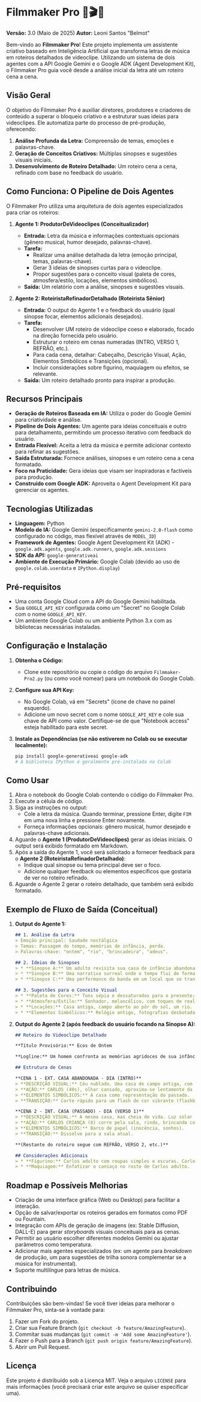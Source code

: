 # Filmmaker Pro 🎵🎬🤖

**Versão:** 3.0 (Maio de 2025)
**Autor:** Leoni Santos "Belmot"

Bem-vindo ao **Filmmaker Pro**! Este projeto implementa um assistente criativo baseado em Inteligência Artificial que transforma letras de música em roteiros detalhados de videoclipe. Utilizando um sistema de dois agentes com a API Google Gemini e o Google ADK (Agent Development Kit), o Filmmaker Pro guia você desde a análise inicial da letra até um roteiro cena a cena.

## Visão Geral

O objetivo do Filmmaker Pro é auxiliar diretores, produtores e criadores de conteúdo a superar o bloqueio criativo e a estruturar suas ideias para videoclipes. Ele automatiza parte do processo de pré-produção, oferecendo:

1.  **Análise Profunda da Letra:** Compreensão de temas, emoções e palavras-chave.
2.  **Geração de Conceitos Criativos:** Múltiplas sinopses e sugestões visuais iniciais.
3.  **Desenvolvimento de Roteiro Detalhado:** Um roteiro cena a cena, refinado com base no feedback do usuário.

## Como Funciona: O Pipeline de Dois Agentes

O Filmmaker Pro utiliza uma arquitetura de dois agentes especializados para criar os roteiros:

1.  **Agente 1: ProdutorDeVideoclipes (Conceitualizador)**
    *   **Entrada:** Letra da música e informações contextuais opcionais (gênero musical, humor desejado, palavras-chave).
    *   **Tarefa:**
        *   Realizar uma análise detalhada da letra (emoção principal, temas, palavras-chave).
        *   Gerar 3 ideias de sinopses curtas para o videoclipe.
        *   Propor sugestões para o conceito visual (paleta de cores, atmosfera/estilo, locações, elementos simbólicos).
    *   **Saída:** Um relatório com a análise, sinopses e sugestões visuais.

2.  **Agente 2: RoteiristaRefinadorDetalhado (Roteirista Sênior)**
    *   **Entrada:** O output do Agente 1 e o feedback do usuário (qual sinopse focar, elementos adicionais desejados).
    *   **Tarefa:**
        *   Desenvolver UM roteiro de videoclipe coeso e elaborado, focado na direção fornecida pelo usuário.
        *   Estruturar o roteiro em cenas numeradas (INTRO, VERSO 1, REFRÃO, etc.).
        *   Para cada cena, detalhar: Cabeçalho, Descrição Visual, Ação, Elementos Simbólicos e Transições (opcional).
        *   Incluir considerações sobre figurino, maquiagem ou efeitos, se relevante.
    *   **Saída:** Um roteiro detalhado pronto para inspirar a produção.

## Recursos Principais

*   **Geração de Roteiros Baseada em IA:** Utiliza o poder do Google Gemini para criatividade e análise.
*   **Pipeline de Dois Agentes:** Um agente para ideias conceituais e outro para detalhamento, permitindo um processo iterativo com feedback do usuário.
*   **Entrada Flexível:** Aceita a letra da música e permite adicionar contexto para refinar as sugestões.
*   **Saída Estruturada:** Fornece análises, sinopses e um roteiro cena a cena formatado.
*   **Foco na Praticidade:** Gera ideias que visam ser inspiradoras e factíveis para produção.
*   **Construído com Google ADK:** Aproveita o Agent Development Kit para gerenciar os agentes.

## Tecnologias Utilizadas

*   **Linguagem:** Python
*   **Modelo de IA:** Google Gemini (especificamente `gemini-2.0-flash` como configurado no código, mas flexível através de `MODEL_ID`)
*   **Framework de Agentes:** Google Agent Development Kit (ADK) - `google.adk.agents`, `google.adk.runners`, `google.adk.sessions`
*   **SDK da API:** `google-generativeai`
*   **Ambiente de Execução Primário:** Google Colab (devido ao uso de `google.colab.userdata` e `IPython.display`)

## Pré-requisitos

*   Uma conta Google Cloud com a API do Google Gemini habilitada.
*   Sua `GOOGLE_API_KEY` configurada como um "Secret" no Google Colab com o nome `GOOGLE_API_KEY`.
*   Um ambiente Google Colab ou um ambiente Python 3.x com as bibliotecas necessárias instaladas.

## Configuração e Instalação

1.  **Obtenha o Código:**
    *   Clone este repositório ou copie o código do arquivo `Filmmaker-Pro2.py` (ou como você nomear) para um notebook do Google Colab.

2.  **Configure sua API Key:**
    *   No Google Colab, vá em "Secrets" (ícone de chave no painel esquerdo).
    *   Adicione um novo secret com o nome `GOOGLE_API_KEY` e cole sua chave de API como valor. Certifique-se de que "Notebook access" esteja habilitado para este secret.

3.  **Instale as Dependências (se não estiverem no Colab ou se executar localmente):**
    ```bash
    pip install google-generativeai google-adk
    # A biblioteca IPython é geralmente pré-instalada no Colab
    ```

## Como Usar

1.  Abra o notebook do Google Colab contendo o código do Filmmaker Pro.
2.  Execute a célula de código.
3.  Siga as instruções no output:
    *   Cole a letra da música. Quando terminar, pressione Enter, digite `FIM` em uma nova linha e pressione Enter novamente.
    *   Forneça informações opcionais: gênero musical, humor desejado e palavras-chave adicionais.
4.  Aguarde o **Agente 1 (ProdutorDeVideoclipes)** gerar as ideias iniciais. O output será exibido formatado em Markdown.
5.  Após a saída do Agente 1, você será solicitado a fornecer feedback para o **Agente 2 (RoteiristaRefinadorDetalhado)**:
    *   Indique qual sinopse ou tema principal deve ser o foco.
    *   Adicione qualquer feedback ou elementos específicos que gostaria de ver no roteiro refinado.
6.  Aguarde o Agente 2 gerar o roteiro detalhado, que também será exibido formatado.

## Exemplo de Fluxo de Saída (Conceitual)

1.  **Output do Agente 1:**
    ```markdown
    ## 1. Análise da Letra
    > Emoção principal: Saudade nostálgica
    > Temas: Passagem do tempo, memórias de infância, perda.
    > Palavras-chave: "ontem", "rio", "brincadeira", "adeus".

    ## 2. Ideias de Sinopses
    > * **Sinopse A:** Um adulto revisita sua casa de infância abandonada, e flashbacks mostram momentos felizes contrastando com a solidão presente.
    > * **Sinopse B:** Uma narrativa surreal onde o tempo flui de forma não linear, com o protagonista tentando recapturar momentos que escapam como água.
    > * **Sinopse C:** Uma performance da banda em um local que se transforma, refletindo as diferentes fases da vida mencionadas na letra.

    ## 3. Sugestões para o Conceito Visual
    > * **Paleta de Cores:** Tons sépia e dessaturados para o presente; cores vibrantes e quentes para os flashbacks.
    > * **Atmosfera/Estilo:** Sonhador, melancólico, com toques de realismo mágico.
    > * **Locações:** Casa antiga, campo aberto ao pôr do sol, um rio.
    > * **Elementos Simbólicos:** Relógio antigo, fotografias desbotadas, um barco de papel.
    ```

2.  **Output do Agente 2 (após feedback do usuário focando na Sinopse A):**
    ```markdown
    ## Roteiro do Videoclipe Detalhado

    **Título Provisório:** Ecos de Ontem

    **Logline:** Um homem confronta as memórias agridoces de sua infância ao retornar à sua casa abandonada, buscando um encerramento para o que se foi.

    ## Estrutura de Cenas

    **CENA 1 - EXT. CASA ABANDONADA - DIA (INTRO)**
    > **DESCRIÇÃO VISUAL:** Céu nublado. Uma casa de campo antiga, com pintura descascada e janelas quebradas. A natureza começa a tomar conta. Paleta dessaturada.
    > **AÇÃO:** CARLOS (40s), olhar cansado, aproxima-se lentamente da casa. Close no rosto dele, hesitação. Ele toca a maçaneta enferrujada.
    > **ELEMENTOS SIMBÓLICOS:** A casa como representação do passado.
    > **TRANSIÇÃO:** Corte rápido para um flash de cor vibrante (flashback).

    **CENA 2 - INT. CASA (PASSADO) - DIA (VERSO 1)**
    > **DESCRIÇÃO VISUAL:** A mesma casa, mas cheia de vida. Luz solar entra pelas janelas. Cores quentes e vibrantes.
    > **AÇÃO:** CARLOS CRIANÇA (8) corre pela sala, rindo, brincando com um pequeno barco de papel. Sua MÃE (30s) sorri da cozinha.
    > **ELEMENTOS SIMBÓLICOS:** Barco de papel (inocência, sonhos).
    > **TRANSIÇÃO:** Dissolve para a sala atual.

    **(Restante do roteiro segue com REFRÃO, VERSO 2, etc.)**

    ## Considerações Adicionais
    > * **Figurino:** Carlos adulto com roupas simples e escuras. Carlos criança com roupas coloridas.
    > * **Maquiagem:** Enfatizar o cansaço no rosto de Carlos adulto.
    ```

## Roadmap e Possíveis Melhorias

*   Criação de uma interface gráfica (Web ou Desktop) para facilitar a interação.
*   Opção de salvar/exportar os roteiros gerados em formatos como PDF ou Fountain.
*   Integração com APIs de geração de imagens (ex: Stable Diffusion, DALL-E) para gerar *storyboards* visuais conceituais para as cenas.
*   Permitir ao usuário escolher diferentes modelos Gemini ou ajustar parâmetros como temperatura.
*   Adicionar mais agentes especializados (ex: um agente para *breakdown* de produção, um para sugestões de trilha sonora complementar se a música for instrumental).
*   Suporte multilíngue para letras de música.

## Contribuindo

Contribuições são bem-vindas! Se você tiver ideias para melhorar o Filmmaker Pro, sinta-se à vontade para:
1.  Fazer um Fork do projeto.
2.  Criar sua Feature Branch (`git checkout -b feature/AmazingFeature`).
3.  Commitar suas mudanças (`git commit -m 'Add some AmazingFeature'`).
4.  Fazer o Push para a Branch (`git push origin feature/AmazingFeature`).
5.  Abrir um Pull Request.

## Licença

Este projeto é distribuído sob a Licença MIT. Veja o arquivo `LICENSE` para mais informações (você precisará criar este arquivo se quiser especificar uma).
